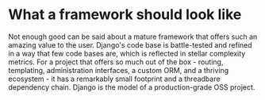 # What a framework should look like

Not enough good can be said about a mature framework that offers such an amazing value to the user. Django's code base is battle-tested and refined in a way that few code bases are, which is reflected in stellar complexity metrics. For a project that offers so much out of the box - routing, templating, administration interfaces, a custom ORM, and a thriving ecosystem - it has a remarkably small footprint and a threadbare dependency chain. Django is the model of a production-grade OSS project.